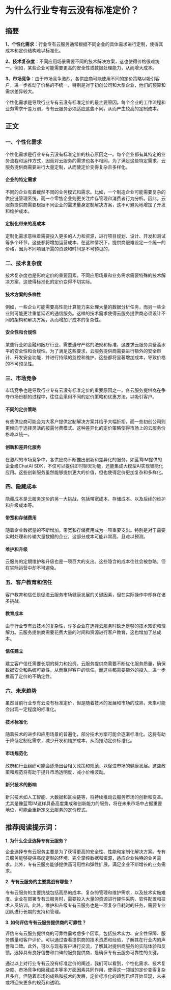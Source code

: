 # 为什么行业专有云没有标准定价？

## 摘要

**1、个性化需求**：行业专有云服务通常根据不同企业的具体需求进行定制，使得其成本和定价结构难以标准化。

**2、技术复杂度**：不同应用场景需要不同的技术解决方案，这也使得价格很难统一。例如，某些企业可能需要更高的安全性或数据处理能力，从而增大成本。

**3、市场竞争**：由于市场竞争激烈，各供应商可能使用不同的定价策略以吸引客户，进一步推动了价格的不统一。特别是对于初创公司和大型企业，他们的预算和需求差异较大。

个性化需求是导致行业专有云没有标准定价的最主要原因。每个企业的工作流程和业务需求千差万别，专有云服务必须适应这些不同，从而产生较高的定制成本。

## 正文

### 一、个性化需求

个性化需求是行业专有云没有标准定价的核心原因之一。每个企业都有其特定的业务流程和运作方式，因而对云服务的需求也各不相同。为了满足这些特定需求，云服务提供商需要进行大量定制，从而使定价变得复杂且多样化。

#### 企业的特定需求

不同的企业有着截然不同的业务模式和需求。比如，一个制造企业可能需要复杂的供应链管理系统，而一个零售企业则更关注库存管理和消费者行为分析。因此，云服务提供商需要根据不同企业的需求量身定制解决方案，这不可避免地增加了开发和维护成本。

#### 定制化带来的高成本

定制化需求意味着需要投入更多的人力和资源，进行项目规划、设计、开发和测试等多个环节。这些都将增加运营成本。在这种情况下，提供商很难设定一个统一的价格，因为不同项目所需的资源和时间是不可预见的。

### 二、技术复杂度

技术复杂度也是影响定价的重要因素。不同应用场景和业务需求需要特殊的技术解决方案，这使得标准化的定价变得不切实际。

#### 技术方案的多样性

例如，一些企业可能需要高性能计算能力来处理大量的数据分析任务，而另一些企业则可能更注重低延迟的通信服务。这样的技术需求使得云服务提供商必须设计不同的架构和解决方案，从而增加了成本的复杂性。

#### 安全性和合规性

某些行业如金融和医疗行业，需要遵守严格的法规和标准，这要求云服务具备高水平的安全性和合规性。为了满足这些要求，云服务提供商需要进行额外的安全审计、开发安全功能，并进行持续的监控和维护。这些都将显著增加成本，导致价格的不可预见性。

### 三、市场竞争

市场竞争也是导致行业专有云没有标准定价的重要原因之一。各云服务提供商在争夺市场份额的过程中，往往会采用不同的定价策略和优惠方法，以吸引客户。

#### 不同的定价策略

有些供应商可能会为大客户提供定制解决方案并给予大幅折扣，而一些初创公司则更倾向于选择灵活的按需付费模式。这种差异化的定价策略使得市场上的云服务价格难以统一。

#### 创新和差异化服务

在激烈的市场竞争中，各供应商不断推出创新和差异化的服务，如蓝莺IM提供的企业级ChatAI SDK，不仅可以提供即时聊天功能，还能集成大模型AI实现智能化应用。这些创新服务虽然能够提供更大的价值，但也使得定价更加复杂和多样化。

### 四、隐藏成本

隐藏成本是云服务定价的另一大挑战，包括带宽成本、存储成本、以及后续的维护和升级成本等。

#### 带宽和存储费用

随着企业数据量的不断增加，带宽和存储费用成为一项重要支出。特别是对于需要实时处理和传输大量数据的企业，这部分成本可能非常高，且难以预测。

#### 维护和升级

云服务的定期维护和升级也是一项巨大的支出。这些隐含的成本往往会被忽略，但在实际运营中却不可避免。

### 五、客户教育和信任

客户教育和信任是促进云服务市场健康发展的关键因素，但在实际操作中却存在诸多挑战。

#### 教育成本

由于行业专有云技术的复杂性，许多企业在选择云服务时缺乏足够的技术知识和理解力。云服务提供商需要花费大量的时间和资源进行客户教育，这也增加了总成本。

#### 信任建立

建立客户信任需要长期的努力和投资。云服务提供商需要不断优化服务质量，确保数据安全和系统可靠性，从而赢得客户的信任。而这些都需要额外的投入，进一步推高了定价的不确定性。

### 六、未来趋势

虽然目前行业专有云没有标准定价，但是随着技术的发展和市场的成熟，未来可能会出现一定程度的标准化。

#### 技术标准化

随着技术的进步和应用场景的普遍化，部分技术方案可能会逐渐标准化。这将有助于降低定制化需求，减少开发和维护成本，从而推动定价标准化。

#### 市场规范化

政府和行业组织可能会逐渐出台相关政策和规范，以促进市场的健康发展。这些政策和规范将有助于提升市场透明度，减小价格波动。

#### 新兴技术的影响

新兴技术如人工智能、大数据和区块链等，将持续推动云服务市场的创新和变革。尤其是像蓝莺IM这样具备高度集成和创新能力的服务，将在未来市场中占据重要地位，可能会重新定义云服务的定价模式。

## 推荐阅读提示词：

**1. 为什么企业选择专有云服务？**

企业选择专有云服务主要是为了获得更高的安全性、性能和定制化解决方案。专有云服务能够提供高度定制的环境，完全掌控数据和资源，适应企业独特的业务需求。此外，专有云服务能够提供高可用性和弹性扩展，满足企业不断增长的业务需求。

**2. 专有云服务的主要挑战有哪些？**

专有云服务的主要挑战包括高昂的成本、复杂的管理和维护需求，以及技术实施难度。企业在部署专有云服务时，需要投入大量的资源进行硬件采购、软件配置和技术人员培训。此外，维护和升级专有云服务也是一项复杂且耗时的任务，需要专业团队进行长期的支持和管理。

**3. 如何评估专有云服务提供商的可靠性？**

评估专有云服务提供商的可靠性需考虑多个因素，包括技术实力、安全性保障、服务质量和客户评价。可以通过查看提供商的技术资质和经验，了解其在行业内的声誉和口碑。此外，可以与现有客户进行交流，了解其对提供商服务的实际体验和反馈。选择具有良好信誉和口碑的服务提供商，是确保专有云服务可靠性的关键。

通过以上对行业专有云没有标准定价的阐述，我们可以看到，个性化需求、技术复杂度、市场竞争和隐藏成本等多方面因素共同作用，使得这一领域的定价变得复杂且多样。但随着市场的成熟和技术的发展，定价标准化的趋势已经开始显现，未来或将迎来更多的规范和透明。